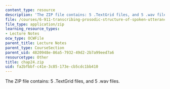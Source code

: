 ```yaml
---
content_type: resource
description: 'The ZIP file contains: 5 .TextGrid files, and 5 .wav files.'
file: /courses/6-911-transcribing-prosodic-structure-of-spoken-utterances-with-tobi-january-iap-2006/fa2bfbbfc41e3c85173ecb5cdc1bb410_chap24.zip
file_type: application/zip
learning_resource_types:
- Lecture Notes
ocw_type: OCWFile
parent_title: Lecture Notes
parent_type: CourseSection
parent_uid: 4820948e-86a5-7932-49d2-2b7a99eed7a6
resourcetype: Other
title: chap24.zip
uid: fa2bfbbf-c41e-3c85-173e-cb5cdc1bb410
---
```

The ZIP file contains: 5 .TextGrid files, and 5 .wav files.

